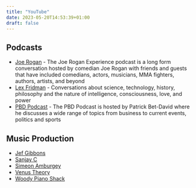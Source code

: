```yaml
---
title: "YouTube"
date: 2023-05-20T14:53:39+01:00
draft: false
---
```

## Podcasts
* [Joe Rogan](https://open.spotify.com/show/4rOoJ6Egrf8K2IrywzwOMk) - The Joe Rogan Experience podcast is a long form conversation hosted by comedian Joe Rogan with friends and guests that have included comedians, actors, musicians, MMA fighters, authors, artists, and beyond
* [Lex Fridman](https://www.youtube.com/@lexfridman) - Conversations about science, technology, history, philosophy and the nature of intelligence, consciousness, love, and power
* [PBD Podcast](https://www.youtube.com/@PBDPodcast) - The PBD Podcast is hosted by Patrick Bet-David where he discusses a wide range of topics from business to current events, politics and sports

## Music Production
* [Jef Gibbons](https://www.youtube.com/@jefgibbons)
* [Sanjay C](https://www.youtube.com/@SanjayC)
* [Simeon Amburgey](https://www.youtube.com/@PraiseTracks)
* [Venus Theory](https://www.youtube.com/@VenusTheory)
* [Woody Piano Shack](https://www.youtube.com/@WoodyPianoShack)
